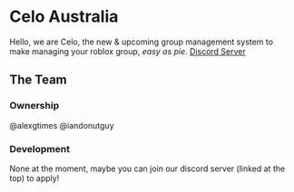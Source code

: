 # Celo Australia
Hello, we are Celo, the new & upcoming group management system to make managing your roblox group, *easy as pie*.
[Discord Server](https://discord.gg/3FPZe92rXz)

## The Team

### Ownership
@alexgtimes
@iandonutguy

### Development
None at the moment, maybe you can join our discord server (linked at the top) to apply!
